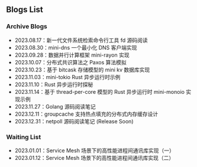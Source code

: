 ## Blogs List

### Archive Blogs

* 2023.08.17：新一代文件系统检索命令行工具 fd 源码阅读
* 2023.08.30：mini-dns 一个最小化 DNS 客户端实现
* 2023.09.28：数据并行计算框架 mini-rayon 实现
* 2023.10.07：分布式共识算法之 Paxos 算法模拟
* 2023.10.23：基于 bitcask 存储模型的 mini kv 数据库实现
* 2023.11.03：mini-tokio Rust 异步运行时示例
* 2023.11.10：Rust 异步运行时探秘
* 2023.11.14：基于 thread-per-core 模型的 Rust 异步运行时 mini-monoio 实现示例
* 2023.11.27：Golang 源码阅读笔记
* 2023.12.11：groupcache 支持热点填充的分布式内存缓存设计
* 2023.12.31：netpoll 源码阅读笔记 (Release Soon)

### Waiting List

* 2023.01.01：Service Mesh 场景下的高性能进程间通讯库实现（一）
* 2023.01.12：Service Mesh 场景下的高性能进程间通讯库实现（二）